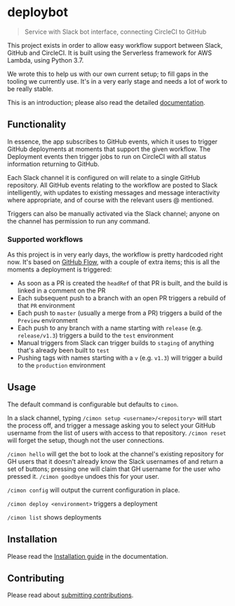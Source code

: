 # deploybot

> Service with Slack bot interface, connecting CircleCI to GitHub

This project exists in order to allow easy workflow support between Slack, GitHub and CircleCI. It is built using the Serverless framework for AWS Lambda, using Python 3.7.

We wrote this to help us with our own current setup; to fill gaps in the tooling we currently use. It's in a very early stage and needs a lot of work to be really stable.

This is an introduction; please also read the detailed [documentation](./docs).

## Functionality

In essence, the app subscribes to GitHub events, which it uses to trigger GitHub deployments at moments that support the given workflow. The Deployment events then trigger jobs to run on CircleCI with all status information returning to GitHub.

Each Slack channel it is configured on will relate to a single GitHub repository. All GitHub events relating to the workflow are posted to Slack intelligently, with updates to existing messages and message interactivity where appropriate, and of course with the relevant users @ mentioned.

Triggers can also be manually activated via the Slack channel; anyone on the channel has permission to run any command.

### Supported workflows

As this project is in very early days, the workflow is pretty hardcoded right now. It's based on [GitHub Flow](https://guides.github.com/introduction/flow/), with a couple of extra items; this is all the moments a deployment is triggered:

- As soon as a PR is created the `headRef` of that PR is built, and the build is linked in a comment on the PR
- Each subsequent push to a branch with an open PR triggers a rebuild of that `PR` environment
- Each push to `master` (usually a merge from a PR) triggers a build of the `Preview` environment
- Each push to any branch with a name starting with `release` (e.g. `release/v1.3`) triggers a build to the `test` environment
- Manual triggers from Slack can trigger builds to `staging` of anything that's already been built to `test`
- Pushing tags with names starting with a `v` (e.g. `v1.3`) will trigger a build to the `production` environment

## Usage

The default command is configurable but defaults to `cimon`.

In a slack channel, typing `/cimon setup <username>/<repository>` will start the process off, and trigger a message asking you to select your GitHub username from the list of users with access to that repository. `/cimon reset` will forget the setup, though not the user connections.

`/cimon hello` will get the bot to look at the channel's existing repository for GH users that it doesn't already know the Slack usernames of and return a set of buttons; pressing one will claim that GH username for the user who pressed it. `/cimon goodbye` undoes this for your user.

`/cimon config` will output the current configuration in place.

`/cimon deploy <environment>` triggers a deployment

`/cimon list` shows deployments

## Installation

Please read the [Installation guide](./docs/installation.md) in the documentation.

## Contributing

Please read about [submitting contributions](./docs/CONTRIBUTING.md).
